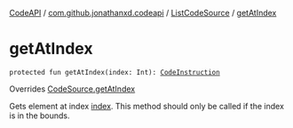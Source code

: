 [CodeAPI](../../index.md) / [com.github.jonathanxd.codeapi](../index.md) / [ListCodeSource](index.md) / [getAtIndex](.)

# getAtIndex

`protected fun getAtIndex(index: Int): `[`CodeInstruction`](../-code-instruction.md)

Overrides [CodeSource.getAtIndex](../-code-source/get-at-index.md)

Gets element at index [index](get-at-index.md#com.github.jonathanxd.codeapi.ListCodeSource$getAtIndex(kotlin.Int)/index). This method should only be called if the index
is in the bounds.

